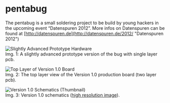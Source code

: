 pentabug
========

The pentabug is a small soldering project to be build by young hackers in
the upcoming event “Datenspuren 2012”.
More infos on Datenspuren can be found at [http://datenspuren.de](http://datenspuren.de/2012/ "Datenspuren 2012")


![Slightly Advanced Prototype Hardware](/c3d2/pentabug/raw/master/img/prototype.jpg)  
Img. 1: A slightly advanced prototype version of the bug with single layer pcb.

![Top Layer of Version 1.0 Board](https://github.com/c3d2/pentabug/raw/master/img/board_top.png)  
Img. 2: The top layer view of the Version 1.0 production board (two layer pcb).

![Version 1.0 Schematics (Thumbnail)](https://github.com/c3d2/pentabug/raw/master/img/schematics_v1_0_thumb.png)  
Img. 3: Version 1.0 schematics ([high resolution image](https://github.com/c3d2/pentabug/raw/master/img/schematics_v1_0.png "high resolution image of schematics")).

